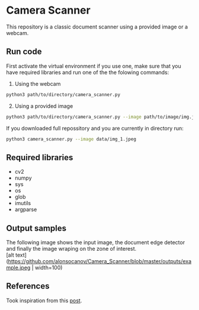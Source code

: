 # Camera Scanner

This repository is a classic document scanner using a provided image or a webcam.  

## Run code

First activate the virtual environment if you use one, make sure that you have required libraries and run one of the the folowing commands:  

1) Using the webcam
```bash
python3 path/to/directory/camera_scanner.py
```

2) Using a provided image
```bash
python3 path/to/directory/camera_scanner.py --image path/to/image/img.jpg
```
If you downloaded full repossitory and you are currently in directory run:  
```bash
python3 camera_scanner.py --image data/img_1.jpeg
```

## Required libraries
- cv2
- numpy
- sys
- os
- glob
- imutils
- argparse

## Output samples
The following image shows the input image, the document edge detector and finally the image wraping on the zone of interest.  
[alt text](https://github.com/alonsocanov/Camera_Scanner/blob/master/outputs/example.jpeg | width=100)

## References
Took inspiration from this [post](https://www.pyimagesearch.com/2014/09/01/build-kick-ass-mobile-document-scanner-just-5-minutes/).

